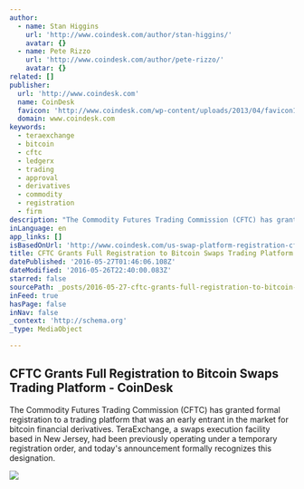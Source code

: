 ```yaml
---
author:
  - name: Stan Higgins
    url: 'http://www.coindesk.com/author/stan-higgins/'
    avatar: {}
  - name: Pete Rizzo
    url: 'http://www.coindesk.com/author/pete-rizzo/'
    avatar: {}
related: []
publisher:
  url: 'http://www.coindesk.com'
  name: CoinDesk
  favicon: 'http://www.coindesk.com/wp-content/uploads/2013/04/favicon1.ico?ffe887'
  domain: www.coindesk.com
keywords:
  - teraexchange
  - bitcoin
  - cftc
  - ledgerx
  - trading
  - approval
  - derivatives
  - commodity
  - registration
  - firm
description: "The Commodity Futures Trading Commission (CFTC) has granted formal registration to a trading platform that was an early entrant in the market for bitcoin financial derivatives. TeraExchange, a swaps execution facility based in New Jersey, had been previously operating under a temporary registration order, and today's announcement formally recognizes this designation."
inLanguage: en
app_links: []
isBasedOnUrl: 'http://www.coindesk.com/us-swap-platform-registration-cftc/'
title: CFTC Grants Full Registration to Bitcoin Swaps Trading Platform - CoinDesk
datePublished: '2016-05-27T01:46:06.108Z'
dateModified: '2016-05-26T22:40:00.083Z'
starred: false
sourcePath: _posts/2016-05-27-cftc-grants-full-registration-to-bitcoin-swaps-trading-platf.md
inFeed: true
hasPage: false
inNav: false
_context: 'http://schema.org'
_type: MediaObject

---
```

<article style=""><h1>CFTC Grants Full Registration to Bitcoin Swaps Trading Platform - CoinDesk</h1><p>The Commodity Futures Trading Commission (CFTC) has granted formal registration to a trading platform that was an early entrant in the market for bitcoin financial derivatives. TeraExchange, a swaps execution facility based in New Jersey, had been previously operating under a temporary registration order, and today's announcement formally recognizes this designation.</p><img src="http://media.coindesk.com/2014/11/shutterstock_193849757.jpg" /></article>